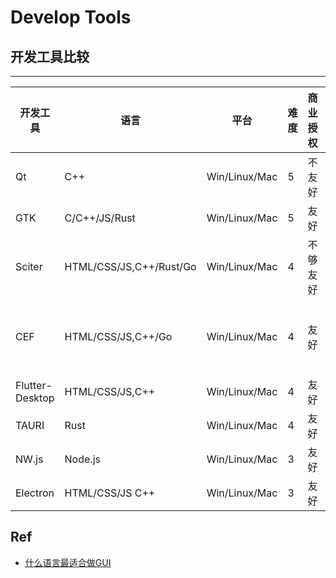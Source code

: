 # Develop Tools

## 开发工具比较


-----
| 开发工具 | 语言 | 平台 | 难度 | 商业授权 | Note |
| --- | --- | --- | --- | --- | -- |
| Qt | C++ | Win/Linux/Mac | 5 | 不友好 |  |
| GTK | C/C++/JS/Rust | Win/Linux/Mac | 5 | 友好 | Linux友好,Cario渲染引擎 |
| Sciter | HTML/CSS/JS,C++/Rust/Go | Win/Linux/Mac | 4 | 不够友好| 个人开发者可随便用,商业需授权 | 360, teamview ,symentec 有用.RustDesk用该技术做桌面界面 |
| CEF | HTML/CSS/JS,C++/Go | Win/Linux/Mac | 4 | 友好 | 国内不少大厂用,微信\QQ\网易云\MATLAB\Foxmail\OBS Studio 等,封装了Chromium完整支持 |
| Flutter-Desktop | HTML/CSS/JS,C++ | Win/Linux/Mac | 4 | 友好 | 刚起步 |
| TAURI | Rust | Win/Linux/Mac | 4 | 友好 | 刚起步,很小,使用操作系统的Web核心 |
| NW.js | Node.js | Win/Linux/Mac | 3 | 友好 | 微信小程序开发工具 |
| Electron | HTML/CSS/JS C++ | Win/Linux/Mac | 3 | 友好 | vscode,slack等,封装Chromium,体积有点大 |






## Ref
- [什么语言最适合做GUI](https://www.zhihu.com/question/276815517)

